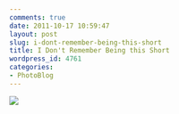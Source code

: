```yaml
---
comments: true
date: 2011-10-17 10:59:47
layout: post
slug: i-dont-remember-being-this-short
title: I Don't Remember Being this Short
wordpress_id: 4761
categories:
- PhotoBlog
---
```


![](http://ryanfitzer.com/main/wp-content/uploads/2011/10/2011-09-19-at-16-57-14.jpg)
